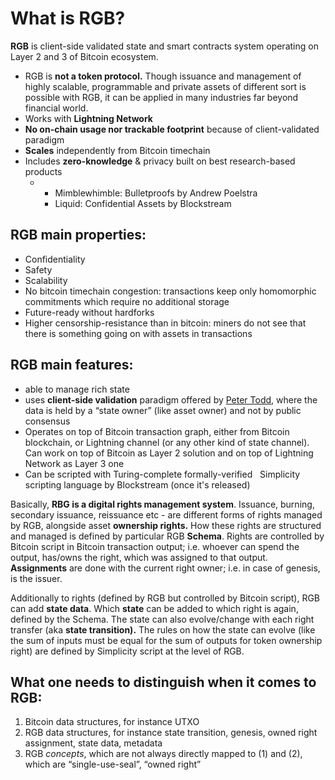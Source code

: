 # What is RGB?

**RGB** is client-side validated state and smart contracts system operating on Layer 2 and 3 of Bitcoin ecosystem.

* RGB is **not a token protocol.** Though issuance and management of highly scalable, programmable and private assets of different sort is possible with RGB, it can be applied in many industries far beyond financial world.
* Works with **Lightning Network**
* **No on-chain usage nor trackable footprint** because of client-validated paradigm
* **Scales** independently from Bitcoin timechain
* Includes **zero-knowledge** & privacy built on best research-based products
  * * Mimblewhimble: Bulletproofs by Andrew Poelstra
    * Liquid: Confidential Assets by Blockstream

## RGB main properties:

* Confidentiality
* Safety
* Scalability
* No bitcoin timechain congestion: transactions keep only homomorphic commitments which require no additional storage
* Future-ready without hardforks
* Higher censorship-resistance than in bitcoin: miners do not see that there is something going on with assets in transactions

## RGB main features:

* able to manage rich state
* uses **client-side validation** paradigm offered by [Peter Todd](https://github.com/petertodd), where the data is held by a “state owner” \(like asset owner\) and not by public consensus
* Operates on top of Bitcoin transaction graph, either from Bitcoin blockchain, or Lightning channel \(or any other kind of state channel\). Can work on top of Bitcoin as Layer 2 solution and on top of Lightning Network as Layer 3 one
* Can be scripted with Turing-complete formally-verified    Simplicity scripting language by Blockstream \(once it's released\)

Basically, **RBG is a digital rights management system**. Issuance, burning, secondary issuance, reissuance etc - are different forms of rights managed by RGB, alongside asset **ownership rights.** How these rights are structured and managed is defined by particular RGB **Schema**. Rights are controlled by Bitcoin script in Bitcoin transaction output; i.e. whoever can spend the output, has/owns the right, which was assigned to that output. **Assignments** are done with the current right owner; i.e. in case of genesis, is the issuer.

Additionally to rights \(defined by RGB but controlled by Bitcoin script\), RGB can add **state data**. Which **state** can be added to which right is again, defined by the Schema. The state can also evolve/change with each right transfer \(aka **state transition\).** The rules on how the state can evolve \(like the sum of inputs must be equal for the sum of outputs for token ownership right\) are defined by Simplicity script at the level of RGB.

## What one needs to distinguish when it comes to RGB:

1. Bitcoin data structures, for instance UTXO
2. RGB data structures, for instance state transition, genesis, owned right assignment, state data, metadata
3. RGB _concepts_, which are not always directly mapped to \(1\) and \(2\), which are “single-use-seal”, “owned right”
